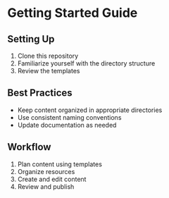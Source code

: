 # Getting Started Guide

## Setting Up
1. Clone this repository
2. Familiarize yourself with the directory structure
3. Review the templates

## Best Practices
- Keep content organized in appropriate directories
- Use consistent naming conventions
- Update documentation as needed

## Workflow
1. Plan content using templates
2. Organize resources
3. Create and edit content
4. Review and publish